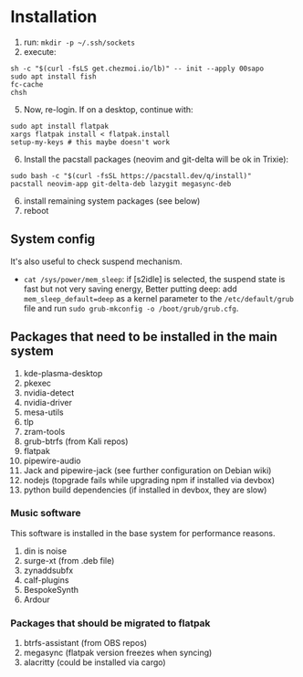 # Installation

1. run: `mkdir -p ~/.ssh/sockets`
2. execute:

```
sh -c "$(curl -fsLS get.chezmoi.io/lb)" -- init --apply 00sapo
sudo apt install fish
fc-cache
chsh
```

5. Now, re-login. If on a desktop, continue with:

```
sudo apt install flatpak
xargs flatpak install < flatpak.install
setup-my-keys # this maybe doesn't work
```

6. Install the pacstall packages (neovim and git-delta will be ok in Trixie):

```
sudo bash -c "$(curl -fsSL https://pacstall.dev/q/install)"
pacstall neovim-app git-delta-deb lazygit megasync-deb
```

6. install remaining system packages (see below)
7. reboot

## System config

It's also useful to check suspend mechanism.

- `cat /sys/power/mem_sleep`: if [s2idle] is selected, the suspend state is fast but not very saving energy, Better putting deep: add `mem_sleep_default=deep` as a kernel parameter to the `/etc/default/grub` file and run `sudo grub-mkconfig -o /boot/grub/grub.cfg`.

## Packages that need to be installed in the main system

1. kde-plasma-desktop
2. pkexec
3. nvidia-detect
4. nvidia-driver
5. mesa-utils
6. tlp
7. zram-tools
8. grub-btrfs (from Kali repos)
9. flatpak
10. pipewire-audio
11. Jack and pipewire-jack (see further configuration on Debian wiki)
12. nodejs (topgrade fails while upgrading npm if installed via devbox)
13. python build dependencies (if installed in devbox, they are slow)

### Music software

This software is installed in the base system for performance reasons.

1. din is noise
2. surge-xt (from .deb file)
3. zynaddsubfx
4. calf-plugins
5. BespokeSynth
6. Ardour

### Packages that should be migrated to flatpak

1. btrfs-assistant (from OBS repos)
2. megasync (flatpak version freezes when syncing)
3. alacritty (could be installed via cargo)
